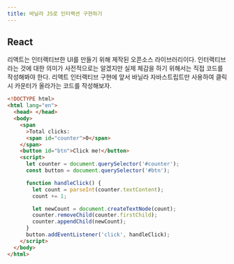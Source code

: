 ```yaml
---
title: 바닐라 JS로 인터랙션 구현하기
---
```


## React

리액트는 인터랙티브한 UI를 만들기 위해 제작된 오픈소스 라이브러리이다. 인터랙티브라는 것에 대한 의미가 사전적으로는 알겠지만 실제 체감을 하기 위해서는 직접 코드를 작성해봐야 한다. 리액트 인터랙티브 구현에 앞서 바닐라 자바스트립트만 사용하여 클릭 시 카운터가 올라가는 코드를 작성해보자.

```html
<!DOCTYPE html>
<html lang="en">
  <head> </head>
  <body>
    <span
      >Total clicks:
      <span id="counter">0</span>
    </span>
    <button id="btn">Click me!</button>
    <script>
      let counter = document.querySelector('#counter');
      const button = document.querySelector('#btn');

      function handleClick() {
        let count = parseInt(counter.textContent);
        count += 1;

        let newCount = document.createTextNode(count);
        counter.removeChild(counter.firstChild);
        counter.appendChild(newCount);
      }
      button.addEventListener('click', handleClick);
    </script>
  </body>
</html>
```
